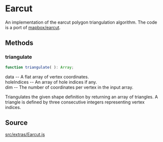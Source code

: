 # Earcut

An implementation of the earcut polygon triangulation algorithm. The code is a
port of <a href="https://github.com/mapbox/earcut">mapbox/earcut</a>.

## Methods

### triangulate

  
  
```ts  
function triangulate( ): Array;  
```  

data -- A flat array of vertex coordinates.  
holeIndices -- An array of hole indices if any.  
dim -- The number of coordinates per vertex in the input array.  
  
Triangulates the given shape definition by returning an array of triangles. A
triangle is defined by three consecutive integers representing vertex indices.

## Source

<a
href="https://github.com/mrdoob/three.js/blob/master/src/extras/Earcut.js">src/extras/Earcut.js</a>

